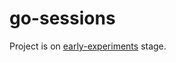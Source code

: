 # go-sessions

Project is on [early-experiments](https://github.com/mitasm/_experiments/README.md) stage.
